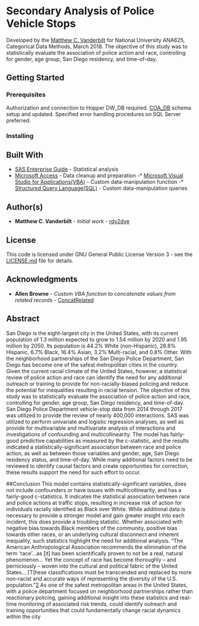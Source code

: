 # Secondary Analysis of Police Vehicle Stops
Developed by the [Matthew C. Vanderbilt](https://github.com/rdy2dve) for National University ANA625, Categorical Data Methods, March 2018.  The objective of this study was to statistically evaluate the association of police action and race, controlling for gender, age group, San Diego residency, and time-of-day.

## Getting Started
### Prerequisites
Authorization and connection to Hopper DW_DB required.
[COA_DB](https://github.com/UCSDMed/dw_db-coa_db) schema setup and updated.
Specified error handling procedures on SQL Server preferred.

### Installing
## Built With
* [SAS Enterprise Guide](https://www.sas.com/en_us/software/enterprise-guide.html) - Statistical analysis
* [Microsoft Access](https://products.office.com/en-us/access) - Data cleanup and preparation
-* [Microsoft Visual Studio for Applications(VBA)](https://docs.microsoft.com/en-us/office/vba/api/overview/) - Custom data-manipulation function
-* [Structured Query Language(SQL)](https://docs.microsoft.com/en-us/office/client-developer/access/desktop-database-reference/microsoft-access-sql-reference) - Custom data-manipulation queries

## Author(s)
* **Matthew C. Vanderbilt** - *Initial work* - [rdy2dve](https://github.com/rdy2dve)

## License
This code is licensed under GNU General Public License Version 3 - see the [LICENSE.md](LICENSE.md) file for details.

## Acknowledgments
* **Allen Browne** - *Custom VBA function to concatenate values from related records* - [ConcatRelated](http://allenbrowne.com/func-concat.html)

## Abstract
San Diego is the eight-largest city in the United States, with its current population of 1.3 million expected to grow to 1.54 million by 2020 and 1.95 million by 2050. Its population is 44.2% White (non-Hispanic), 28.8% Hispanic, 6.7% Black, 16.4% Asian, 3.2% Multi-racial, and 0.8% Other. With the neighborhood partnerships of the San Diego Police Department, San Diego has become one of the safest metropolitan cities in the country. Given the current racial climate of the United States, however, a statistical review of police action and race can identify the need for any additional outreach or training to provide for non-racially-biased policing and reduce the potential for inequalities resulting in racial tension. The objective of this study was to statistically evaluate the association of police action and race, controlling for gender, age group, San Diego residency, and time-of-day. San Diego Police Department vehicle-stop data from 2014 through 2017 was utilized to provide the review of nearly 400,000 interactions. SAS was utilized to perform univariate and logistic regression analyses, as well as provide for multivariable and multivariate analysis of interactions and investigations of confounding and multicollinearity. The model has fairly-good predictive capabilities as measured by the c-statistic, and the results indicated a statistically-significant association between race and police action, as well as between those variables and gender, age, San Diego residency status, and time-of-day. While many additional factors need to be reviewed to identify causal factors and create opportunities for correction, these results support the need for such effort to occur.


##Conclusion
This model contains statistically-significant variables, does not include confounders or have issues with multicollinearity, and has a fairly-good c-statistics. It indicates the statistical association between race and police actions at traffic stops, resulting in increase risk of action for individuals racially identified as Black over White. While additional data is necessary to provide a stronger model and gain greater insight into each incident, this does provide a troubling statistic. Whether associated with negative bias towards Black members of the community, positive bias towards other races, or an underlying cultural disconnect and inherent inequality, such statistics highlight the need for additional analysis. “The American Anthropological Association recommends the elimination of the term ‘race’…as [it] has been scientifically proven to not be a real, natural phenomenon… Yet the concept of race has become thoroughly – and perniciously – woven into the cultural and political fabric of the United States… [T]hese classifications must be transcended and replaced by more non-racist and accurate ways of representing the diversity of the U.S. population.”[2](https://statisticalatlas.com/place/California/San-Diego/Race-and-Ethnicity) As one of the safest metropolitan areas in the United States, with a police department focused on neighborhood partnerships rather than reactionary policing, gaining additional insight into these statistics and real-time monitoring of associated risk trends, could identify outreach and training opportunities that could fundamentally change racial dynamics within the city